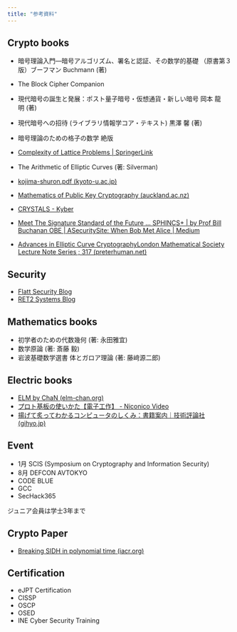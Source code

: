 ```yaml
---
title: "参考資料"
---
```


## Crypto books
- 暗号理論入門―暗号アルゴリズム、署名と認証、その数学的基礎 （原書第３版）ブーフマン Buchmann (著)
- The Block Cipher Companion
- 現代暗号の誕生と発展：ポスト量子暗号・仮想通貨・新しい暗号 岡本 龍明 (著)
- 現代暗号への招待 (ライブラリ情報学コア・テキスト) 黒澤 馨 (著)

- 暗号理論のための格子の数学 絶版
- [Complexity of Lattice Problems | SpringerLink](https://link.springer.com/book/10.1007/978-1-4615-0897-7)

- The Arithmetic of Elliptic Curves (著: Silverman)
- [kojima-shuron.pdf (kyoto-u.ac.jp)](https://www.math.kyoto-u.ac.jp/~yukie/kojima-shuron.pdf)

- [Mathematics of Public Key Cryptography (auckland.ac.nz)](https://www.math.auckland.ac.nz/~sgal018/crypto-book/crypto-book.html)
- [CRYSTALS - Kyber](https://eprint.iacr.org/2017/634.pdf)
- [Meet The Signature Standard of the Future … SPHINCS+ | by Prof Bill Buchanan OBE | ASecuritySite: When Bob Met Alice | Medium](https://medium.com/asecuritysite-when-bob-met-alice/meet-the-standard-of-the-future-sphincs-ee2b9e4c7b5e)

- [Advances in Elliptic Curve CryptographyLondon Mathematical Society Lecture Note Series ; 317 (preterhuman.net)](https://cdn.preterhuman.net/texts/cryptography/Cambridge%20University%20Press.%20Advances%20in%20Elliptic%20Curve%20Cryptography%20(2005).pdf)

## Security
- [Flatt Security Blog](https://blog.flatt.tech/)
- [RET2 Systems Blog](https://blog.ret2.io/)

## Mathematics books
- 初学者のための代数幾何 (著: 永田雅宜)
- 数学原論 (著: 斎藤 毅)
- 岩波基礎数学選書 体とガロア理論 (著: 藤﨑源二郎)

## Electric books
- [ELM by ChaN (elm-chan.org)](http://elm-chan.org/)
- [プロト基板の使いかた【電子工作】 - Niconico Video](https://www.nicovideo.jp/watch/sm22265444)
- [揚げて炙ってわかるコンピュータのしくみ：書籍案内｜技術評論社 (gihyo.jp)](https://gihyo.jp/book/2020/978-4-297-11601-9)

## Event
- 1月 SCIS (Symposium on Cryptography and Information Security)
- 8月 DEFCON AVTOKYO
- CODE BLUE
- GCC
- SecHack365

ジュニア会員は学士3年まで

## Crypto Paper
- [Breaking SIDH in polynomial time (iacr.org)](https://eprint.iacr.org/2022/1038)

## Certification
- eJPT Certification
- CISSP
- OSCP
- OSED
- INE Cyber Security Training